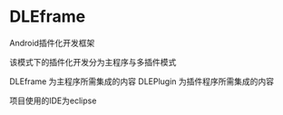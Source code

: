 # DLEframe
Android插件化开发框架

该模式下的插件化开发分为主程序与多插件模式

DLEframe 为主程序所需集成的内容
DLEPlugin 为插件程序所需集成的内容

项目使用的IDE为eclipse
